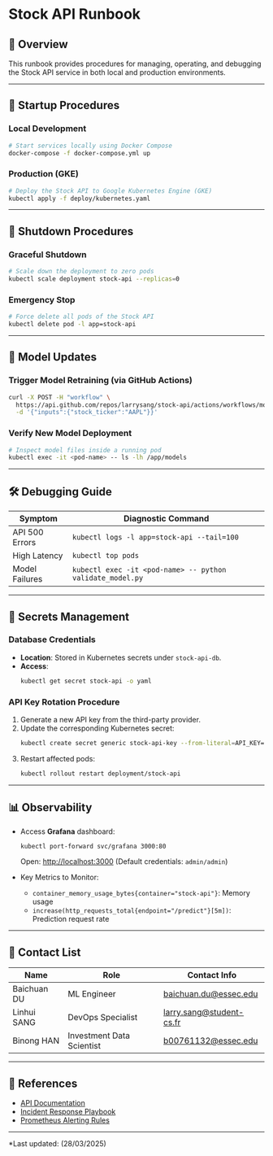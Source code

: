 # Stock API Runbook

## 📌 Overview

This runbook provides procedures for managing, operating, and debugging the Stock API service in both local and production environments.

---

## 🚀 Startup Procedures

### Local Development

```bash
# Start services locally using Docker Compose
docker-compose -f docker-compose.yml up
```

### Production (GKE)

```bash
# Deploy the Stock API to Google Kubernetes Engine (GKE)
kubectl apply -f deploy/kubernetes.yaml
```

---

## 📴 Shutdown Procedures

### Graceful Shutdown

```bash
# Scale down the deployment to zero pods
kubectl scale deployment stock-api --replicas=0
```

### Emergency Stop

```bash
# Force delete all pods of the Stock API
kubectl delete pod -l app=stock-api
```

---

## 🔄 Model Updates

### Trigger Model Retraining (via GitHub Actions)

```bash
curl -X POST -H "workflow" \
  https://api.github.com/repos/larrysang/stock-api/actions/workflows/model-training.yml/dispatches \
  -d '{"inputs":{"stock_ticker":"AAPL"}}'
```

### Verify New Model Deployment

```bash
# Inspect model files inside a running pod
kubectl exec -it <pod-name> -- ls -lh /app/models
```

---

## 🛠️ Debugging Guide

| Symptom        | Diagnostic Command                                        |
| -------------- | --------------------------------------------------------- |
| API 500 Errors | `kubectl logs -l app=stock-api --tail=100`                |
| High Latency   | `kubectl top pods`                                        |
| Model Failures | `kubectl exec -it <pod-name> -- python validate_model.py` |

---

## 🔑 Secrets Management

### Database Credentials

- **Location**: Stored in Kubernetes secrets under `stock-api-db`.
- **Access**:
  ```bash
  kubectl get secret stock-api -o yaml
  ```

### API Key Rotation Procedure

1. Generate a new API key from the third-party provider.
2. Update the corresponding Kubernetes secret:
   ```bash
   kubectl create secret generic stock-api-key --from-literal=API_KEY=<new_key> --dry-run=client -o yaml | kubectl apply -f -
   ```
3. Restart affected pods:
   ```bash
   kubectl rollout restart deployment/stock-api
   ```

---

## 📊 Observability

- Access **Grafana** dashboard:

  ```bash
  kubectl port-forward svc/grafana 3000:80
  ```

  Open: [http://localhost:3000](http://localhost:3000) (Default credentials: `admin/admin`)

- Key Metrics to Monitor:

  - `container_memory_usage_bytes{container="stock-api"}`: Memory usage
  - `increase(http_requests_total{endpoint="/predict"}[5m])`: Prediction request rate

---

## 📅 Contact List

| Name        | Role                       | Contact Info                                                 |
| ----------- | -------------------------- | ------------------------------------------------------------ |
| Baichuan DU | ML Engineer                | [baichuan.du@essec.edu](mailto\:baichuan.du@essec.edu)       |
| Linhui SANG | DevOps Specialist          | [larry.sang@student-cs.fr](mailto\:larry.sang@student-cs.fr) |
| Binong HAN  | Investment Data Scientist  | [b00761132@essec.edu](mailto\:b00761132@essec.edu)           |

---

## 📖 References

- [API Documentation](../docs/api.md)
- [Incident Response Playbook](../docs/incident-response.md)
- [Prometheus Alerting Rules](../monitor/alerts.yml)

---

*Last updated: (28/03/2025)





